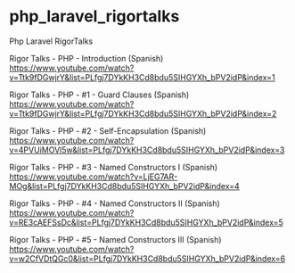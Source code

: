 # php_laravel_rigortalks
Php Laravel RigorTalks

Rigor Talks - PHP - Introduction (Spanish)
https://www.youtube.com/watch?v=Ttk9fDGwjrY&list=PLfgj7DYkKH3Cd8bdu5SIHGYXh_bPV2idP&index=1

Rigor Talks - PHP - #1 - Guard Clauses (Spanish)
https://www.youtube.com/watch?v=Ttk9fDGwjrY&list=PLfgj7DYkKH3Cd8bdu5SIHGYXh_bPV2idP&index=2

Rigor Talks - PHP - #2 - Self-Encapsulation (Spanish)
https://www.youtube.com/watch?v=4PVUiMOVl5w&list=PLfgj7DYkKH3Cd8bdu5SIHGYXh_bPV2idP&index=3

Rigor Talks - PHP - #3 - Named Constructors I (Spanish)
https://www.youtube.com/watch?v=LjEG7AR-MOg&list=PLfgj7DYkKH3Cd8bdu5SIHGYXh_bPV2idP&index=4

Rigor Talks - PHP - #4 - Named Constructors II (Spanish)
https://www.youtube.com/watch?v=RE3cAEFSsDc&list=PLfgj7DYkKH3Cd8bdu5SIHGYXh_bPV2idP&index=5

Rigor Talks - PHP - #5 - Named Constructors III (Spanish)
https://www.youtube.com/watch?v=w2CfVDtQGc0&list=PLfgj7DYkKH3Cd8bdu5SIHGYXh_bPV2idP&index=6



